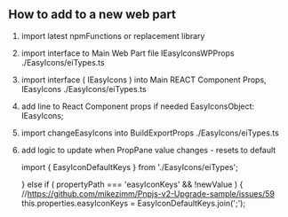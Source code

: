 ## How to add to a new web part

1. import latest npmFunctions or replacement library

2. import interface to Main Web Part file
    IEasyIconsWPProps
    ./EasyIcons/eiTypes.ts

3. import interface ( IEasyIcons ) into Main REACT Component Props,
    IEasyIcons
    ./EasyIcons/eiTypes.ts

4. add line to React Component props if needed
      EasyIconsObject: IEasyIcons;

5. import changeEasyIcons into BuildExportProps
    ./EasyIcons/eiTypes.ts

6. add logic to update when PropPane value changes - resets to default

    import { EasyIconDefaultKeys } from './EasyIcons/eiTypes';

    } else if ( propertyPath === 'easyIconKeys' && !newValue )  {
      //https://github.com/mikezimm/Pnpjs-v2-Upgrade-sample/issues/59
      this.properties.easyIconKeys = EasyIconDefaultKeys.join(';');